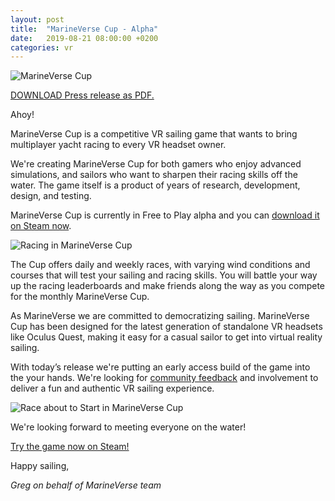 ```yaml
---
layout: post
title:  "MarineVerse Cup - Alpha"
date:   2019-08-21 08:00:00 +0200
categories: vr
---
```

![MarineVerse Cup](https://d3mi3qsvgmg9zn.cloudfront.net/mvcup/hearo_logo.png)

[DOWNLOAD Press release as PDF.](https://d3mi3qsvgmg9zn.cloudfront.net/mvcup/MarineVerseCup2108PressRelease.pdf)

Ahoy!

MarineVerse Cup is a competitive VR sailing game that wants to bring multiplayer yacht racing to every VR headset owner.

We're creating MarineVerse Cup for both gamers who enjoy advanced simulations, and sailors who want to sharpen their racing skills off the water. The game itself is a product of years of research, development, design, and testing.

MarineVerse Cup is currently in Free to Play alpha and you can [download it on Steam now](https://store.steampowered.com/app/1035320/MarineVerse_Cup/).

<!--more-->

![Racing in MarineVerse Cup](https://d3mi3qsvgmg9zn.cloudfront.net/mvcup/screenshots/cup3.jpg)

The Cup offers daily and weekly races, with varying wind conditions and courses that will test your sailing and racing skills. You will battle your way up the racing leaderboards and make friends along the way as you compete for the monthly MarineVerse Cup.

As MarineVerse we are committed to democratizing sailing. MarineVerse Cup has been designed for the latest generation of standalone VR headsets like Oculus Quest, making it easy for a casual sailor to get into virtual reality sailing.

With today’s release we're putting an early access build of the game into the your hands. We're looking for [community feedback](https://feedback.marineverse.com/marineverse-cup) and involvement to deliver a fun and authentic VR sailing experience. 

![Race about to Start in MarineVerse Cup](https://d3mi3qsvgmg9zn.cloudfront.net/mvcup/gifs/startlinecup1.gif)


We're looking forward to meeting everyone on the water!

[Try the game now on Steam!](https://store.steampowered.com/app/1035320/MarineVerse_Cup/)

Happy sailing,

*Greg on behalf of MarineVerse team*

